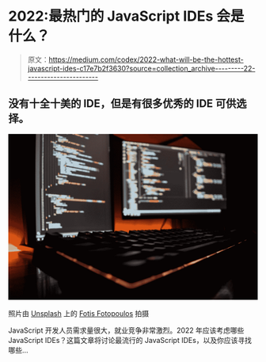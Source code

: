 # 2022:最热门的 JavaScript IDEs 会是什么？

> 原文：<https://medium.com/codex/2022-what-will-be-the-hottest-javascript-ides-c17e7b2f3630?source=collection_archive---------22----------------------->

## 没有十全十美的 IDE，但是有很多优秀的 IDE 可供选择。

![](img/602a947eae94cb2dd6f7d74381cc5ea3.png)

照片由 [Unsplash](https://unsplash.com?utm_source=medium&utm_medium=referral) 上的 [Fotis Fotopoulos](https://unsplash.com/es/@ffstop?utm_source=medium&utm_medium=referral) 拍摄

JavaScript 开发人员需求量很大，就业竞争非常激烈。2022 年应该考虑哪些 JavaScript IDEs？这篇文章将讨论最流行的 JavaScript IDEs，以及你应该寻找哪些…